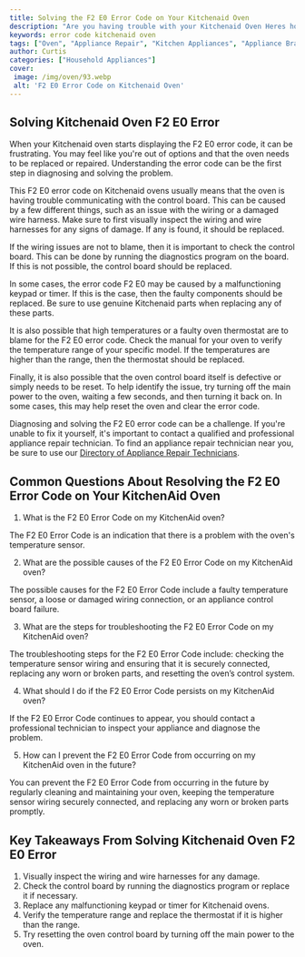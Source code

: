 ```yaml
---
title: Solving the F2 E0 Error Code on Your Kitchenaid Oven
description: "Are you having trouble with your Kitchenaid Oven Heres how to solve a frequent F2 E0 error code With these steps youll find your oven is back up and running in no time at all"
keywords: error code kitchenaid oven
tags: ["Oven", "Appliance Repair", "Kitchen Appliances", "Appliance Brand"]
author: Curtis
categories: ["Household Appliances"]
cover: 
 image: /img/oven/93.webp
 alt: 'F2 E0 Error Code on Kitchenaid Oven'
---
```

## Solving Kitchenaid Oven F2 E0 Error

When your Kitchenaid oven starts displaying the F2 E0 error code, it can be frustrating. You may feel like you're out of options and that the oven needs to be replaced or repaired. Understanding the error code can be the first step in diagnosing and solving the problem.

This F2 E0 error code on Kitchenaid ovens usually means that the oven is having trouble communicating with the control board. This can be caused by a few different things, such as an issue with the wiring or a damaged wire harness. Make sure to first visually inspect the wiring and wire harnesses for any signs of damage. If any is found, it should be replaced.

If the wiring issues are not to blame, then it is important to check the control board. This can be done by running the diagnostics program on the board. If this is not possible, the control board should be replaced.

In some cases, the error code F2 E0 may be caused by a malfunctioning keypad or timer. If this is the case, then the faulty components should be replaced. Be sure to use genuine Kitchenaid parts when replacing any of these parts.

It is also possible that high temperatures or a faulty oven thermostat are to blame for the F2 E0 error code. Check the manual for your oven to verify the temperature range of your specific model. If the temperatures are higher than the range, then the thermostat should be replaced.

Finally, it is also possible that the oven control board itself is defective or simply needs to be reset. To help identify the issue, try turning off the main power to the oven, waiting a few seconds, and then turning it back on. In some cases, this may help reset the oven and clear the error code.

Diagnosing and solving the F2 E0 error code can be a challenge. If you're unable to fix it yourself, it's important to contact a qualified and professional appliance repair technician. To find an appliance repair technician near you, be sure to use our [Directory of Appliance Repair Technicians](./pages/appliance-repair-technicians).

## Common Questions About Resolving the F2 E0 Error Code on Your KitchenAid Oven
1. What is the F2 E0 Error Code on my KitchenAid oven?

The F2 E0 Error Code is an indication that there is a problem with the oven's temperature sensor.

2. What are the possible causes of the F2 E0 Error Code on my KitchenAid oven?

The possible causes for the F2 E0 Error Code include a faulty temperature sensor, a loose or damaged wiring connection, or an appliance control board failure.

3. What are the steps for troubleshooting the F2 E0 Error Code on my KitchenAid oven?

The troubleshooting steps for the F2 E0 Error Code include: checking the temperature sensor wiring and ensuring that it is securely connected, replacing any worn or broken parts, and resetting the oven’s control system.

4. What should I do if the F2 E0 Error Code persists on my KitchenAid oven?

If the F2 E0 Error Code continues to appear, you should contact a professional technician to inspect your appliance and diagnose the problem.

5. How can I prevent the F2 E0 Error Code from occurring on my KitchenAid oven in the future?

You can prevent the F2 E0 Error Code from occurring in the future by regularly cleaning and maintaining your oven, keeping the temperature sensor wiring securely connected, and replacing any worn or broken parts promptly.

## Key Takeaways From Solving Kitchenaid Oven F2 E0 Error
1. Visually inspect the wiring and wire harnesses for any damage.
2. Check the control board by running the diagnostics program or replace it if necessary.
3. Replace any malfunctioning keypad or timer for Kitchenaid ovens.
4. Verify the temperature range and replace the thermostat if it is higher than the range.
5. Try resetting the oven control board by turning off the main power to the oven.
